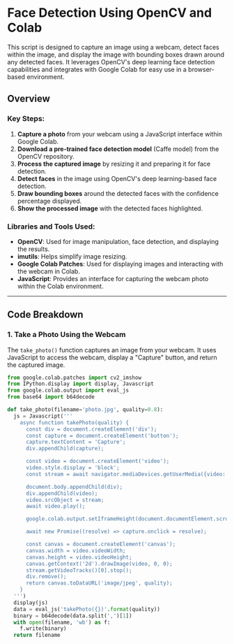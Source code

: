 # Face Detection Using OpenCV and Colab

This script is designed to capture an image using a webcam, detect faces within the image, and display the image with bounding boxes drawn around any detected faces. It leverages OpenCV's deep learning face detection capabilities and integrates with Google Colab for easy use in a browser-based environment.

## Overview

### Key Steps:
1. **Capture a photo** from your webcam using a JavaScript interface within Google Colab.
2. **Download a pre-trained face detection model** (Caffe model) from the OpenCV repository.
3. **Process the captured image** by resizing it and preparing it for face detection.
4. **Detect faces** in the image using OpenCV's deep learning-based face detection.
5. **Draw bounding boxes** around the detected faces with the confidence percentage displayed.
6. **Show the processed image** with the detected faces highlighted.

### Libraries and Tools Used:
- **OpenCV**: Used for image manipulation, face detection, and displaying the results.
- **imutils**: Helps simplify image resizing.
- **Google Colab Patches**: Used for displaying images and interacting with the webcam in Colab.
- **JavaScript**: Provides an interface for capturing the webcam photo within the Colab environment.

---

## Code Breakdown

### 1. **Take a Photo Using the Webcam**

The `take_photo()` function captures an image from your webcam. It uses JavaScript to access the webcam, display a "Capture" button, and return the captured image.

```python
from google.colab.patches import cv2_imshow
from IPython.display import display, Javascript
from google.colab.output import eval_js
from base64 import b64decode

def take_photo(filename='photo.jpg', quality=0.8):
  js = Javascript('''
    async function takePhoto(quality) {
      const div = document.createElement('div');
      const capture = document.createElement('button');
      capture.textContent = 'Capture';
      div.appendChild(capture);

      const video = document.createElement('video');
      video.style.display = 'block';
      const stream = await navigator.mediaDevices.getUserMedia({video: true});

      document.body.appendChild(div);
      div.appendChild(video);
      video.srcObject = stream;
      await video.play();

      google.colab.output.setIframeHeight(document.documentElement.scrollHeight, true);

      await new Promise((resolve) => capture.onclick = resolve);

      const canvas = document.createElement('canvas');
      canvas.width = video.videoWidth;
      canvas.height = video.videoHeight;
      canvas.getContext('2d').drawImage(video, 0, 0);
      stream.getVideoTracks()[0].stop();
      div.remove();
      return canvas.toDataURL('image/jpeg', quality);
    }
  ''')
  display(js)
  data = eval_js('takePhoto({})'.format(quality))
  binary = b64decode(data.split(',')[1])
  with open(filename, 'wb') as f:
    f.write(binary)
  return filename
